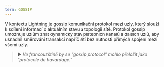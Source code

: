 ```yaml
---
term: GOSSIP
---
```


V kontextu Lightning je gossip komunikační protokol mezi uzly, který slouží k sdílení informací o aktuálním stavu a topologii sítě. Protokol gossip umožňuje uzlům znát dynamický stav platebních kanálů a dalších uzlů, aby usnadnil směrování transakcí napříč sítí bez nutnosti přímých spojení mezi všemi uzly.

> ► *Ve francouzštině by se "gossip protocol" mohlo přeložit jako "protocole de bavardage."*